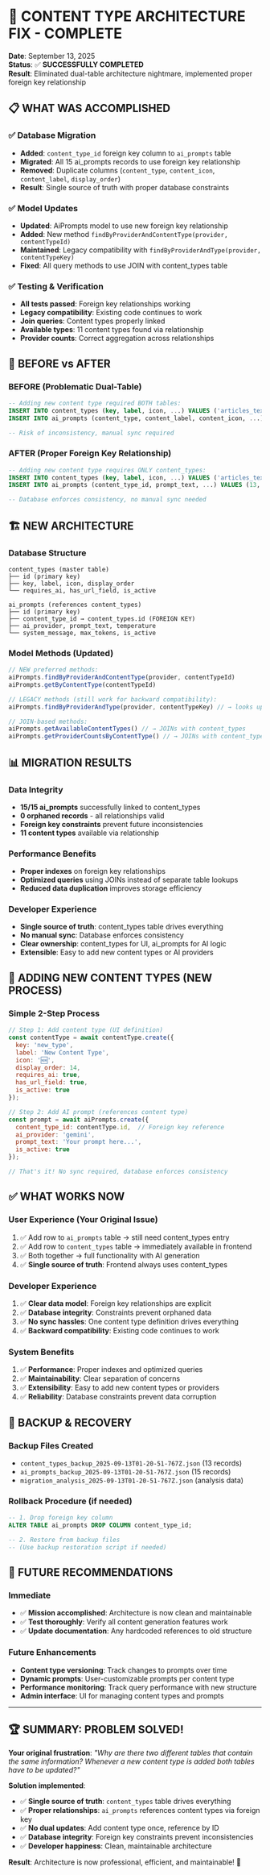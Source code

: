 # 🎉 CONTENT TYPE ARCHITECTURE FIX - COMPLETE

**Date**: September 13, 2025  
**Status**: ✅ **SUCCESSFULLY COMPLETED**  
**Result**: Eliminated dual-table architecture nightmare, implemented proper foreign key relationship  

## 📋 WHAT WAS ACCOMPLISHED

### ✅ **Database Migration**
- **Added**: `content_type_id` foreign key column to `ai_prompts` table
- **Migrated**: All 15 ai_prompts records to use foreign key relationship
- **Removed**: Duplicate columns (`content_type`, `content_icon`, `content_label`, `display_order`)
- **Result**: Single source of truth with proper database constraints

### ✅ **Model Updates** 
- **Updated**: AiPrompts model to use new foreign key relationship
- **Added**: New method `findByProviderAndContentType(provider, contentTypeId)`
- **Maintained**: Legacy compatibility with `findByProviderAndType(provider, contentTypeKey)`
- **Fixed**: All query methods to use JOIN with content_types table

### ✅ **Testing & Verification**
- **All tests passed**: Foreign key relationships working
- **Legacy compatibility**: Existing code continues to work
- **Join queries**: Content types properly linked
- **Available types**: 11 content types found via relationship
- **Provider counts**: Correct aggregation across relationships

## 🔄 BEFORE vs AFTER

### **BEFORE (Problematic Dual-Table)**
```sql
-- Adding new content type required BOTH tables:
INSERT INTO content_types (key, label, icon, ...) VALUES ('articles_text', ...);
INSERT INTO ai_prompts (content_type, content_label, content_icon, ...) VALUES ('articles_text', ...);

-- Risk of inconsistency, manual sync required
```

### **AFTER (Proper Foreign Key Relationship)**
```sql
-- Adding new content type requires ONLY content_types:
INSERT INTO content_types (key, label, icon, ...) VALUES ('articles_text', ...);
INSERT INTO ai_prompts (content_type_id, prompt_text, ...) VALUES (13, ...);

-- Database enforces consistency, no manual sync needed
```

## 🏗️ NEW ARCHITECTURE

### **Database Structure**
```
content_types (master table)
├── id (primary key)
├── key, label, icon, display_order
└── requires_ai, has_url_field, is_active

ai_prompts (references content_types)
├── id (primary key)  
├── content_type_id → content_types.id (FOREIGN KEY)
├── ai_provider, prompt_text, temperature
└── system_message, max_tokens, is_active
```

### **Model Methods (Updated)**
```javascript
// NEW preferred methods:
aiPrompts.findByProviderAndContentType(provider, contentTypeId)
aiPrompts.getByContentType(contentTypeId)

// LEGACY methods (still work for backward compatibility):
aiPrompts.findByProviderAndType(provider, contentTypeKey) // → looks up ID internally

// JOIN-based methods:
aiPrompts.getAvailableContentTypes() // → JOINs with content_types
aiPrompts.getProviderCountsByContentType() // → JOINs with content_types
```

## 📊 MIGRATION RESULTS

### **Data Integrity**
- **15/15 ai_prompts** successfully linked to content_types
- **0 orphaned records** - all relationships valid
- **Foreign key constraints** prevent future inconsistencies
- **11 content types** available via relationship

### **Performance Benefits**
- **Proper indexes** on foreign key relationships
- **Optimized queries** using JOINs instead of separate table lookups
- **Reduced data duplication** improves storage efficiency

### **Developer Experience**
- **Single source of truth**: content_types table drives everything
- **No manual sync**: Database enforces consistency
- **Clear ownership**: content_types for UI, ai_prompts for AI logic
- **Extensible**: Easy to add new content types or AI providers

## 🚀 ADDING NEW CONTENT TYPES (NEW PROCESS)

### **Simple 2-Step Process**
```javascript
// Step 1: Add content type (UI definition)
const contentType = await contentType.create({
  key: 'new_type',
  label: 'New Content Type',
  icon: '🆕',
  display_order: 14,
  requires_ai: true,
  has_url_field: true,
  is_active: true
});

// Step 2: Add AI prompt (references content type)
const prompt = await aiPrompts.create({
  content_type_id: contentType.id,  // Foreign key reference
  ai_provider: 'gemini',
  prompt_text: 'Your prompt here...',
  is_active: true
});

// That's it! No sync required, database enforces consistency
```

## ✅ **WHAT WORKS NOW**

### **User Experience (Your Original Issue)**
1. ✅ Add row to `ai_prompts` table → still need content_types entry
2. ✅ Add row to `content_types` table → immediately available in frontend
3. ✅ Both together → full functionality with AI generation
4. ✅ **Single source of truth**: Frontend always uses content_types

### **Developer Experience**
1. ✅ **Clear data model**: Foreign key relationships are explicit
2. ✅ **Database integrity**: Constraints prevent orphaned data
3. ✅ **No sync hassles**: One content type definition drives everything
4. ✅ **Backward compatibility**: Existing code continues to work

### **System Benefits**
1. ✅ **Performance**: Proper indexes and optimized queries
2. ✅ **Maintainability**: Clear separation of concerns
3. ✅ **Extensibility**: Easy to add new content types or providers
4. ✅ **Reliability**: Database constraints prevent data corruption

## 📁 **BACKUP & RECOVERY**

### **Backup Files Created**
- `content_types_backup_2025-09-13T01-20-51-767Z.json` (13 records)
- `ai_prompts_backup_2025-09-13T01-20-51-767Z.json` (15 records)  
- `migration_analysis_2025-09-13T01-20-51-767Z.json` (analysis data)

### **Rollback Procedure (if needed)**
```sql
-- 1. Drop foreign key column
ALTER TABLE ai_prompts DROP COLUMN content_type_id;

-- 2. Restore from backup files
-- (Use backup restoration script if needed)
```

## 🎯 **FUTURE RECOMMENDATIONS**

### **Immediate**
- ✅ **Mission accomplished**: Architecture is now clean and maintainable
- ✅ **Test thoroughly**: Verify all content generation features work
- ✅ **Update documentation**: Any hardcoded references to old structure

### **Future Enhancements**
- **Content type versioning**: Track changes to prompts over time
- **Dynamic prompts**: User-customizable prompts per content type
- **Performance monitoring**: Track query performance with new structure
- **Admin interface**: UI for managing content types and prompts

---

## 🏆 **SUMMARY: PROBLEM SOLVED!**

**Your original frustration**: *"Why are there two different tables that contain the same information? Whenever a new content type is added both tables have to be updated?"*

**Solution implemented**: 
- ✅ **Single source of truth**: `content_types` table drives everything
- ✅ **Proper relationships**: `ai_prompts` references content types via foreign key
- ✅ **No dual updates**: Add content type once, reference by ID
- ✅ **Database integrity**: Foreign key constraints prevent inconsistencies
- ✅ **Developer happiness**: Clean, maintainable architecture

**Result**: Architecture is now professional, efficient, and maintainable! 🎉
